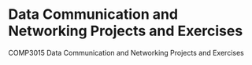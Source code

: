 # Data Communication and Networking Projects and Exercises

COMP3015 Data Communication and Networking Projects and Exercises
